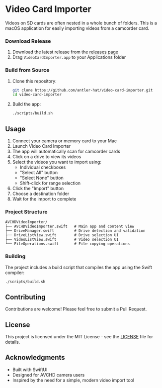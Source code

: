 # Video Card Importer

Videos on SD cards are often nested in a whole bunch of folders. This is a macOS application for easily importing videos from a camcorder card. 


### Download Release
1. Download the latest release from the [releases page](https://github.com/antler-hat/video-card-importer/releases)
2. Drag `VideoCardImporter.app` to your Applications folder

### Build from Source
1. Clone this repository:
   ```bash
   git clone https://github.com/antler-hat/video-card-importer.git
   cd video-card-importer
   ```

2. Build the app:
   ```bash
   ./scripts/build.sh
   ```

## Usage

1. Connect your camera or memory card to your Mac
2. Launch Video Card Importer
3. The app will automatically scan for camcorder cards
4. Click on a drive to view its videos
5. Select the videos you want to import using:
   - Individual checkboxes
   - "Select All" button
   - "Select None" button
   - Shift-click for range selection
6. Click the "Import" button
7. Choose a destination folder
8. Wait for the import to complete


### Project Structure
```
AVCHDVideoImporter/
├── AVCHDVideoImporter.swift   # Main app and content view
├── DriveManager.swift         # Drive detection and validation
├── DriveListView.swift        # Drive selection UI
├── VideoListView.swift        # Video selection UI
└── FileOperations.swift       # File copying operations
```

### Building
The project includes a build script that compiles the app using the Swift compiler:
```bash
./scripts/build.sh
```

## Contributing

Contributions are welcome! Please feel free to submit a Pull Request.

## License

This project is licensed under the MIT License - see the [LICENSE](LICENSE) file for details.

## Acknowledgments

- Built with SwiftUI
- Designed for AVCHD camera users
- Inspired by the need for a simple, modern video import tool
